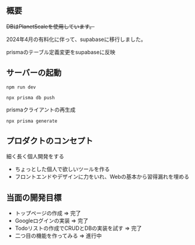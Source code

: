 ## 概要
~~DBはPlanetScaleを使用しています。~~

2024年4月の有料化に伴って、supabaseに移行しました。

prismaのテーブル定義変更をsupabaseに反映

## サーバーの起動

```shell
npm run dev
```


```shell
npx prisma db push
```

prismaクライアントの再生成

```shell
npx prisma generate
```



## プロダクトのコンセプト

細く長く個人開発をする

- ちょっとした個人で欲しいツールを作る
- フロントエンドやデザインに力をいれ、Webの基本から習得漏れを埋める

## 当面の開発目標

- トップページの作成 => 完了
- Googleログインの実装 => 完了
- Todoリストの作成でCRUDとDBの実装を試す => 完了
- 二つ目の機能を作ってみる => 進行中